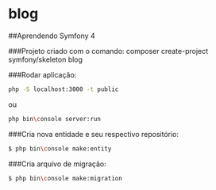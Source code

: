 # blog

##Aprendendo Symfony 4

###Projeto criado com o comando:
composer create-project symfony/skeleton blog

###Rodar aplicação:
```bash
php -S localhost:3000 -t public
```
ou 
```bash
php bin\console server:run
```

###Cria nova entidade e seu respectivo repositório:
```bash
$ php bin\console make:entity
```

###Cria arquivo de migração:
```bash
$ php bin\console make:migration
```